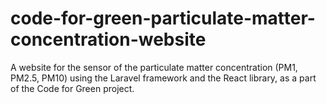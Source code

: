 # code-for-green-particulate-matter-concentration-website

A website for the sensor of the particulate matter concentration (PM1, PM2.5, PM10) using the Laravel framework and the React library, as a part of the Code for Green project.
